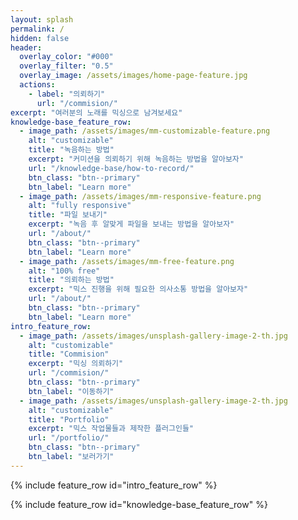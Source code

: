 ```yaml
---
layout: splash
permalink: /
hidden: false
header:
  overlay_color: "#000"
  overlay_filter: "0.5"
  overlay_image: /assets/images/home-page-feature.jpg
  actions:
    - label: "의뢰하기"
      url: "/commision/"
excerpt: "여러분의 노래를 믹싱으로 남겨보세요"
knowledge-base_feature_row:
  - image_path: /assets/images/mm-customizable-feature.png
    alt: "customizable"
    title: "녹음하는 방법"
    excerpt: "커미션을 의뢰하기 위해 녹음하는 방법을 알아보자"
    url: "/knowledge-base/how-to-record/"
    btn_class: "btn--primary"
    btn_label: "Learn more"
  - image_path: /assets/images/mm-responsive-feature.png
    alt: "fully responsive"
    title: "파일 보내기"
    excerpt: "녹음 후 알맞게 파일을 보내는 방법을 알아보자"
    url: "/about/"
    btn_class: "btn--primary"
    btn_label: "Learn more"
  - image_path: /assets/images/mm-free-feature.png
    alt: "100% free"
    title: "의뢰하는 방법"
    excerpt: "믹스 진행을 위해 필요한 의사소통 방법을 알아보자"
    url: "/about/"
    btn_class: "btn--primary"
    btn_label: "Learn more" 
intro_feature_row:
  - image_path: /assets/images/unsplash-gallery-image-2-th.jpg
    alt: "customizable"
    title: "Commision"
    excerpt: "믹싱 의뢰하기"
    url: "/commision/"
    btn_class: "btn--primary"
    btn_label: "이동하기"
  - image_path: /assets/images/unsplash-gallery-image-2-th.jpg
    alt: "customizable"
    title: "Portfolio"
    excerpt: "믹스 작업물들과 제작한 플러그인들"
    url: "/portfolio/"
    btn_class: "btn--primary"
    btn_label: "보러가기"
---
```


{% include feature_row id="intro_feature_row" %}

{% include feature_row id="knowledge-base_feature_row" %}
